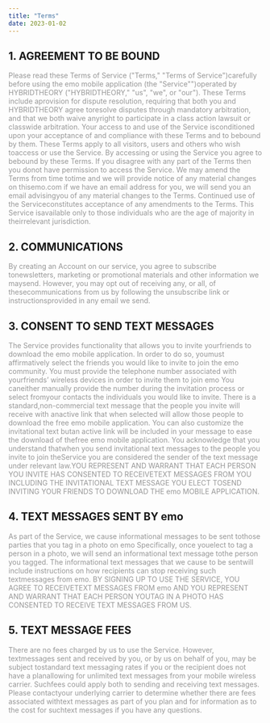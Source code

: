 ```yaml
---
title: "Terms"
date: 2023-01-02
---
```


## 1. AGREEMENT TO BE BOUND

<font color=#979797>
Please read these Terms of Service ("Terms," "Terms of Service")carefully before using the emo mobile application (the "Service"")operated by HYBRIDTHEORY ("HYBRIDTHEORY," "us", "we", or "our"). These Terms include aprovision for dispute resolution, requiring that both you and HYBRIDTHEORY agree toresolve disputes through mandatory arbitration, and that we both waive anyright to participate in a class action lawsuit or classwide arbitration. Your access to and use of the Service isconditioned upon your acceptance of and compliance with these Terms and to bebound by them. These Terms apply to all visitors, users and others who wish toaccess or use the Service. By accessing or using the Service you agree to bebound by these Terms. If you disagree with any part of the Terms then you donot have permission to access the Service. We may amend the Terms from time totime and we will provide notice of any material changes on thisemo.com if we have an email address for you, we will send you an email advisingyou of any material changes to the Terms. Continued use of the Serviceconstitutes acceptance of any amendments to the Terms. This Service isavailable only to those individuals who are the age of majority in theirrelevant jurisdiction.
</font>

## 2. COMMUNICATIONS

<font color=#979797>
By creating an Account on our service, you agree to subscribe tonewsletters, marketing or promotional materials and other information we maysend. However, you may opt out of receiving any, or all, of thesecommunications from us by following the unsubscribe link or instructionsprovided in any email we send.
</font>

## 3. CONSENT TO SEND TEXT MESSAGES

<font color=#979797>
The Service provides functionality that allows you to invite yourfriends to download the emo mobile application. In order to do so, youmust affirmatively select the friends you would like to invite to join the emo community. You must provide the telephone number associated with yourfriends’ wireless devices in order to invite them to join emo You caneither manually provide the number during the invitation process or select fromyour contacts the individuals you would like to invite. There is a standard,non-commercial text message that the people you invite will receive with anactive link that when selected will allow those people to download the free emo mobile application. You can also customize the invitational text butan active link will be included in your message to ease the download of thefree emo mobile application. You acknowledge that you understand thatwhen you send invitational text messages to the people you invite to join theService you are considered the sender of the text message under relevant law.YOU REPRESENT AND WARRANT THAT EACH PERSON YOU INVITE HAS CONSENTED TO RECEIVETEXT MESSAGES FROM YOU INCLUDING THE INVITATIONAL TEXT MESSAGE YOU ELECT TOSEND INVITING YOUR FRIENDS TO DOWNLOAD THE emo MOBILE APPLICATION.
</font>

## 4. TEXT MESSAGES SENT BY emo

<font color=#979797>
As part of the Service, we cause informational messages to be sent tothose parties that you tag in a photo on emo Specifically, once youelect to tag a person in a photo, we will send an informational text message tothe person you tagged. The informational text messages that we cause to be sentwill include instructions on how recipients can stop receiving such textmessages from emo. BY SIGNING UP TO USE THE SERVICE, YOU AGREE TO RECEIVETEXT MESSAGES FROM emo AND YOU REPRESENT AND WARRANT THAT EACH PERSON YOUTAG IN A PHOTO HAS CONSENTED TO RECEIVE TEXT MESSAGES FROM US.
</font>

## 5. TEXT MESSAGE FEES

<font color=#979797>
There are no fees charged by us to use the Service. However, textmessages sent and received by you, or by us on behalf of you, may be subject tostandard text messaging rates if you or the recipient does not have a planallowing for unlimited text messages from your mobile wireless carrier. Suchfees could apply both to sending and receiving text messages. Please contactyour underlying carrier to determine whether there are fees associated withtext messages as part of you plan and for information as to the cost for suchtext messages if you have any questions.
</font>

